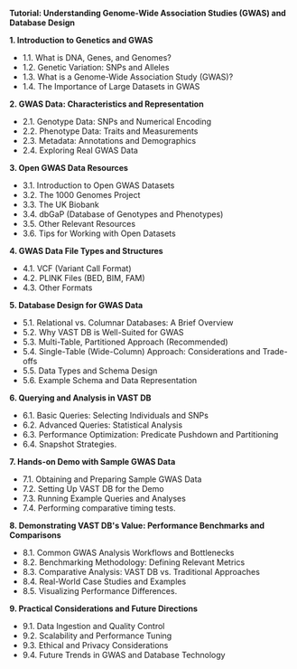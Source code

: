 **Tutorial: Understanding Genome-Wide Association Studies (GWAS) and Database Design**

**1. Introduction to Genetics and GWAS**

* 1.1. What is DNA, Genes, and Genomes?
* 1.2. Genetic Variation: SNPs and Alleles
* 1.3. What is a Genome-Wide Association Study (GWAS)?
* 1.4. The Importance of Large Datasets in GWAS

**2. GWAS Data: Characteristics and Representation**

* 2.1. Genotype Data: SNPs and Numerical Encoding
* 2.2. Phenotype Data: Traits and Measurements
* 2.3. Metadata: Annotations and Demographics
* 2.4. Exploring Real GWAS Data

**3. Open GWAS Data Resources**

* 3.1. Introduction to Open GWAS Datasets
* 3.2. The 1000 Genomes Project
* 3.3. The UK Biobank
* 3.4. dbGaP (Database of Genotypes and Phenotypes)
* 3.5. Other Relevant Resources
* 3.6. Tips for Working with Open Datasets

**4. GWAS Data File Types and Structures**

* 4.1. VCF (Variant Call Format)
* 4.2. PLINK Files (BED, BIM, FAM)
* 4.3. Other Formats

**5. Database Design for GWAS Data**

* 5.1. Relational vs. Columnar Databases: A Brief Overview
* 5.2. Why VAST DB is Well-Suited for GWAS
* 5.3. Multi-Table, Partitioned Approach (Recommended)
* 5.4. Single-Table (Wide-Column) Approach: Considerations and Trade-offs
* 5.5. Data Types and Schema Design
* 5.6. Example Schema and Data Representation

**6. Querying and Analysis in VAST DB**

* 6.1. Basic Queries: Selecting Individuals and SNPs
* 6.2. Advanced Queries: Statistical Analysis
* 6.3. Performance Optimization: Predicate Pushdown and Partitioning
* 6.4. Snapshot Strategies.

**7. Hands-on Demo with Sample GWAS Data**

* 7.1. Obtaining and Preparing Sample GWAS Data
* 7.2. Setting Up VAST DB for the Demo
* 7.3. Running Example Queries and Analyses
* 7.4. Performing comparative timing tests.

**8. Demonstrating VAST DB's Value: Performance Benchmarks and Comparisons**

* 8.1. Common GWAS Analysis Workflows and Bottlenecks
* 8.2. Benchmarking Methodology: Defining Relevant Metrics
* 8.3. Comparative Analysis: VAST DB vs. Traditional Approaches
* 8.4. Real-World Case Studies and Examples
* 8.5. Visualizing Performance Differences.

**9. Practical Considerations and Future Directions**

* 9.1. Data Ingestion and Quality Control
* 9.2. Scalability and Performance Tuning
* 9.3. Ethical and Privacy Considerations
* 9.4. Future Trends in GWAS and Database Technology
